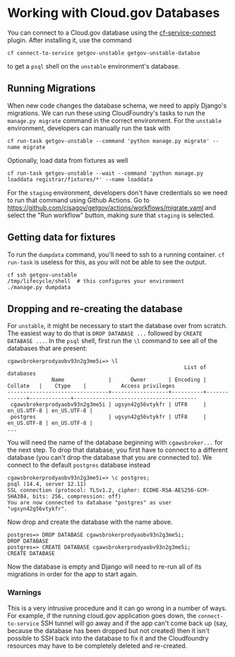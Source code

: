 # Working with Cloud.gov Databases

You can connect to a Cloud.gov database using the
[cf-service-connect](https://github.com/cloud-gov/cf-service-connect) plugin.
After installing it, use the command

```shell
cf connect-to-service getgov-unstable getgov-unstable-databse
```

to get a `psql` shell on the `unstable` environment's database.

## Running Migrations

When new code changes the database schema, we need to apply Django's migrations.
We can run these using CloudFoundry's tasks to run the `manage.py migrate`
command in the correct environment. For the `unstable` environment, developers
can manually run the task with

```shell
cf run-task getgov-unstable --command 'python manage.py migrate' --name migrate
```

Optionally, load data from fixtures as well

```shell
cf run-task getgov-unstable --wait --command 'python manage.py loaddata registrar/fixtures/*' --name loaddata
```

For the `staging` environment, developers don't have credentials so we need to
run that command using Github Actions. Go to
<https://github.com/cisagov/getgov/actions/workflows/migrate.yaml> and select
the "Run workflow" button, making sure that `staging` is selected.

## Getting data for fixtures

To run the `dumpdata` command, you'll need to ssh to a running container. `cf run-task` is useless for this, as you will not be able to see the output.

```shell
cf ssh getgov-unstable
/tmp/lifecycle/shell  # this configures your environment
./manage.py dumpdata
```

## Dropping and re-creating the database

For `unstable`, it might be necessary to start the database over from scratch.
The easiest way to do that is `DROP DATABASE ...` followed by `CREATE DATABASE
...`. In the `psql` shell, first run the `\l` command to see all of the
databases that are present:

```shell
cgawsbrokerprodyaobv93n2g3me5i=> \l
                                                        List of databases
              Name              |      Owner       | Encoding |   Collate   |    Ctype    |           Access privileges
--------------------------------+------------------+----------+-------------+-------------+---------------------------------------
 cgawsbrokerprodyaobv93n2g3me5i | ugsyn42g56vtykfr | UTF8     | en_US.UTF-8 | en_US.UTF-8 |
 postgres                       | ugsyn42g56vtykfr | UTF8     | en_US.UTF-8 | en_US.UTF-8 |
...
```

You will need the name of the database beginning with `cgawsbroker...` for the
next step. To drop that database, you first have to connect to a different
database (you can't drop the database that you are connected to). We connect to
the default `postgres` database instead

```shell
cgawsbrokerprodyaobv93n2g3me5i=> \c postgres;
psql (14.4, server 12.11)
SSL connection (protocol: TLSv1.2, cipher: ECDHE-RSA-AES256-GCM-SHA384, bits: 256, compression: off)
You are now connected to database "postgres" as user "ugsyn42g56vtykfr".
```

Now drop and create the database with the name above.

```shell
postgres=> DROP DATABASE cgawsbrokerprodyaobv93n2g3me5i;
DROP DATABASE
postgres=> CREATE DATABASE cgawsbrokerprodyaobv93n2g3me5i;
CREATE DATABASE
```

Now the database is empty and Django will need to re-run all of its migrations
in order for the app to start again.

### Warnings

This is a very intrusive procedure and it can go wrong in a number of ways.
For example, if the running cloud.gov application goes down, the
`connect-to-service` SSH tunnel will go away and if the app can't come back up
(say, because the database has been dropped but not created) then it isn't
possible to SSH back into the database to fix it and the Cloudfoundry
resources may have to be completely deleted and re-created.
